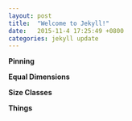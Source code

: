 ```yaml
---
layout: post
title:  "Welcome to Jekyll!"
date:   2015-11-4 17:25:49 +0800
categories: jekyll update
---
```



**Pinning**

**Equal Dimensions**

**Size Classes**

**Things**
